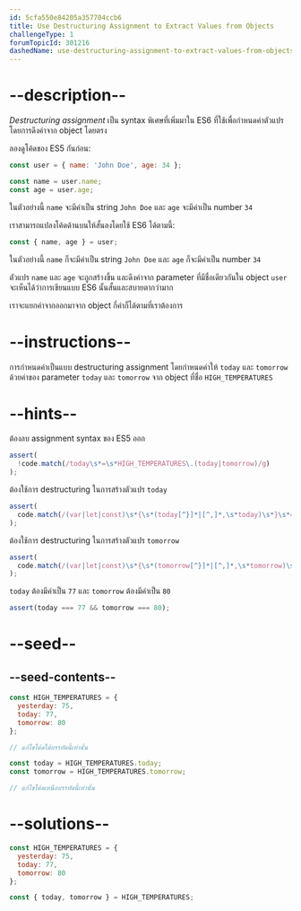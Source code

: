 ```yaml
---
id: 5cfa550e84205a357704ccb6
title: Use Destructuring Assignment to Extract Values from Objects
challengeType: 1
forumTopicId: 301216
dashedName: use-destructuring-assignment-to-extract-values-from-objects
---
```


# --description--

<dfn>Destructuring assignment</dfn> เป็น syntax พิเศษที่เพิ่มมาใน ES6 ที่ใช้เพื่อกำหนดค่าตัวแปรโดยการดึงค่าจาก object โดยตรง

ลองดูโค้ดของ ES5 กันก่อน:

```js
const user = { name: 'John Doe', age: 34 };

const name = user.name;
const age = user.age;
```

ในตัวอย่างนี้ `name` จะมีค่าเป็น string `John Doe` และ `age` จะมีค่าเป็น number `34`

เราสามารถแปลงโค้ดด้านบนให้สั้นลงโดยใช้ ES6 ได้ตามนี้:

```js
const { name, age } = user;
```

ในตัวอย่างนี้ `name` ก็จะมีค่าเป็น string `John Doe` และ `age` ก็จะมีค่าเป็น number `34`

ตัวแปร `name` และ `age` จะถูกสร้างขึ้น และดึงค่าจาก parameter ที่มีชื่อเดียวกันใน object `user` 
จะเห็นได้ว่าการเขียนแบบ ES6 นั้นสั้นและสบายตากว่ามาก

เราจะแยกค่าจากออกมาจาก object กี่ค่าก็ได้ตามที่เราต้องการ

# --instructions--

การกำหนดค่าเป็นแบบ destructuring assignment โดยกำหนดค่าให้ `today` และ `tomorrow` ด้วยค่าของ parameter `today` และ `tomorrow` จาก object ที่ชื่อ `HIGH_TEMPERATURES`


# --hints--

ต้องลบ assignment syntax ของ ES5 ออก

```js
assert(
  !code.match(/today\s*=\s*HIGH_TEMPERATURES\.(today|tomorrow)/g)
);
```

ต้องใช้การ destructuring ในการสร้างตัวแปร `today` 

```js
assert(
  code.match(/(var|let|const)\s*{\s*(today[^}]*|[^,]*,\s*today)\s*}\s*=\s*HIGH_TEMPERATURES(;|\s+|\/\/)/g)
);
```

ต้องใช้การ destructuring ในการสร้างตัวแปร `tomorrow`

```js
assert(
  code.match(/(var|let|const)\s*{\s*(tomorrow[^}]*|[^,]*,\s*tomorrow)\s*}\s*=\s*HIGH_TEMPERATURES(;|\s+|\/\/)/g)
);
```

`today` ต้องมีค่าเป็น `77` และ `tomorrow` ต้องมีค่าเป็น `80`


```js
assert(today === 77 && tomorrow === 80);
```

# --seed--

## --seed-contents--

```js
const HIGH_TEMPERATURES = {
  yesterday: 75,
  today: 77,
  tomorrow: 80
};

// แก้ไขโค้ดใต้บรรทัดนี้เท่านั้น

const today = HIGH_TEMPERATURES.today;
const tomorrow = HIGH_TEMPERATURES.tomorrow;

// แก้ไขโค้ดเหนือบรรทัดนี้เท่านั้น
```

# --solutions--

```js
const HIGH_TEMPERATURES = {
  yesterday: 75,
  today: 77,
  tomorrow: 80
};

const { today, tomorrow } = HIGH_TEMPERATURES;
```
